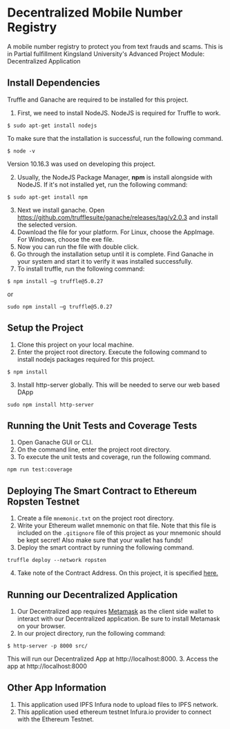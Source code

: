 # Decentralized Mobile Number Registry
A mobile number registry to protect you from text frauds and scams. This is in Partial fulfillment Kingsland University's Advanced Project Module: Decentralized Application



## Install Dependencies

Truffle and Ganache are required to be installed for this project.
1. First, we need to install NodeJS. NodeJS is required for Truffle to work.
```
$ sudo apt-get install nodejs
````
To make sure that the installation is successful, run the following command.
```
$ node -v
```
Version 10.16.3 was used on developing this project.

2. Usually, the NodeJS Package Manager, <b>npm</b> is install alongside with NodeJS. If it's not installed yet, run the following command:
```
$ sudo apt-get install npm
```
3. Next we install ganache. Open https://github.com/trufflesuite/ganache/releases/tag/v2.0.3  and install the selected version.
4. Download the file for your platform. For Linux, choose the AppImage. For Windows, choose the exe file.
5. Now you can run the file with double click.
6. Go through the installation setup until it is complete. Find Ganache in your system and start it to verify it was installed successfully.
7. To install truffle, run the following command:
```
$ npm install –g truffle@5.0.27
```
or
```
sudo npm install –g truffle@5.0.27
```

## Setup the Project

1. Clone this project on your local machine.
2. Enter the project root directory. Execute the following command to install nodejs packages required for this project.
```
$ npm install
```
3. Install http-server globally. This will be needed to serve our web based DApp
```
sudo npm install http-server
```

## Running the Unit Tests and Coverage Tests
1. Open Ganache GUI or CLI.
2. On the command line, enter the project root directory.
3. To execute the unit tests and coverage, run the following command.
```
npm run test:coverage
```

## Deploying The Smart Contract to Ethereum Ropsten Testnet
1. Create a file `mnemonic.txt` on the project root directory.
2. Write your Ethereum wallet mnemonic on that file. Note that this file is included on the `.gitignore` file of this project as your mnemonic should be kept secret! Also make sure that your wallet has funds!
3. Deploy the smart contract by running the following command.
```
truffle deploy --network ropsten
```
4. Take note of the Contract Address. On this project, it is specified [here.](https://github.com/Rorororo02/Kingsland-Dapp-Project/blob/master/src/js/mobile-number-registry.js)

## Running our Decentralized Application
1. Our Decentralized app requires [Metamask](https://metamask.io/) as the client side wallet to interact with our Decentralized application. Be sure to install Metamask on your browser.
2. In our project directory, run the following command:
```
$ http-server -p 8000 src/
```
This will run our Decentralized App at http://localhost:8000.
3. Access the app at http://localhost:8000

## Other App Information
1. This application used IPFS Infura node to upload files to IPFS network.
2. This application used ethereum testnet Infura.io provider to connect with the Ethereum Testnet.
